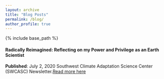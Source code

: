 ```yaml
---
layout: archive
title: "Blog Posts"
permalink: /blog/
author_profile: true
---
```

<!-- 
{% if author.googlescholar %}
  You can also find my articles on <u><a href="{{author.googlescholar}}">my Google Scholar profile</a>.</u>
{% endif %}

{% include base_path %}

{% for post in site.publications reversed %}
  {% include archive-single.html %}
{% endfor %}

 -->

{% include base_path %}

#### Radically Reimagined: Reflecting on my Power and Privilege as an Earth Scientist
**Published**: July 2, 2020
Southwest Climate Adaptation Science Center (SWCASC) Newsletter.[Read more here](https://www.swcasc.arizona.edu/sw-casc-blog/radically-reimagined-reflecting-my-power-and-privilege-earth-scientist)